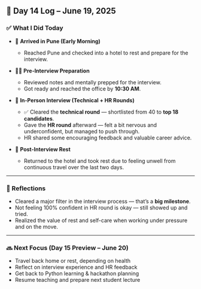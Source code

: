 ## 📘 Day 14 Log – June 19, 2025

### ✅ What I Did Today

- 🚌 **Arrived in Pune (Early Morning)**  
  - Reached Pune and checked into a hotel to rest and prepare for the interview.

- 🧑‍💻 **Pre-Interview Preparation**
  - Reviewed notes and mentally prepped for the interview.
  - Got ready and reached the office by **10:30 AM**.

- 💼 **In-Person Interview (Technical + HR Rounds)**
  - ✅ Cleared the **technical round** — shortlisted from 40 to **top 18 candidates**.  
  - Gave the **HR round** afterward — felt a bit nervous and underconfident, but managed to push through.
  - HR shared some encouraging feedback and valuable career advice.

- 🛌 **Post-Interview Rest**
  - Returned to the hotel and took rest due to feeling unwell from continuous travel over the last two days.

---

### 🧠 Reflections

- Cleared a major filter in the interview process — that’s a **big milestone**.
- Not feeling 100% confident in HR round is okay — still showed up and tried.
- Realized the value of rest and self-care when working under pressure and on the move.

---

### 🔜 Next Focus (Day 15 Preview – June 20)

- Travel back home or rest, depending on health  
- Reflect on interview experience and HR feedback  
- Get back to Python learning & hackathon planning  
- Resume teaching and prepare next student lecture 

